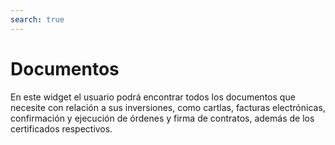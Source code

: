 ```yaml
---
search: true
---
```


# Documentos

En este widget el usuario podrá encontrar todos los documentos que necesite con relación a sus inversiones, como cartlas, facturas electrónicas, confirmación y ejecución de órdenes y firma de contratos, además de los certificados respectivos.

<iframe id="widgetFrame" src="https://widgets-es.modyo.com/inversiones/documentos" width="100%"  frameBorder="0"  style="visibility:hidden;overflow:auto;margin-top:20px;"/>

| Funcionalidad | Descripción |
|-----|-----|
| Cartolas Patrimoniales Consolidadas | Muestra un listado con las cartolas patrimoniales disponibles. |
| Facturas | Muestra el listado de facturas electrónicas por las operaciones instruidas. Permite la recuperación de la factura en formato PDF, para su visualización, impresión y/o descarga. |
| Confirmación de Órdenes | Muestra un listado con los documentos de órdenes realizadas, disponibles en formato PDF. |
| Ejecución de Órdenes (1.985) | Entrega la información de la ejecución de las órdenes del cliente y que está indicada en la circular 1985 de la SVS. |
| Firma de Contratos Electrónicos | Permite ver los contratos que se deben firmar, ya sea porque son nuevos o porque existen versiones nuevas o actualizadas de éstos. Permite revisar los contratos en pantalla y proceder a firmarlos directamente con la clave de internet. |
| Tabla de riesgos por Producto | Tabla con descripción de productos y su clasificación de riesgo. |
| Certificados Tributarios | Muestra un listado de certificados tributarios que están en formato PDF, para su visualización, impresión y/o descarga. |


<script>

  export default {
    mounted() {

      function setIframeHeightCO(id, ht) {
          var ifrm = document.getElementById(id);
          if(ifrm) {
            ifrm.style.visibility = 'hidden';
            // some IE versions need a bit added or scrollbar appears
            ifrm.style.height = ht + 4 + "px";
            ifrm.style.visibility = 'visible';
          }
      }


      // iframed document sends its height using postMessage
      function handleDocHeightMsg(e) {
          // check origin
          if ( e.origin === 'https://widgets-es.modyo.com' ) {
              // parse data
              var data = JSON.parse( e.data );

              console.log('data:', data)
              // check data object
              if ( data['docHeight'] ) {
                  setIframeHeightCO( 'widgetFrame', data['docHeight'] );
              } else {
                  setIframeHeightCO( 'widgetFrame', 700 );
              }
          }
      }

      // assign message handler
      if ( window.addEventListener ) {
          window.addEventListener('message', handleDocHeightMsg, false);
      }
    }
  }

</script>
